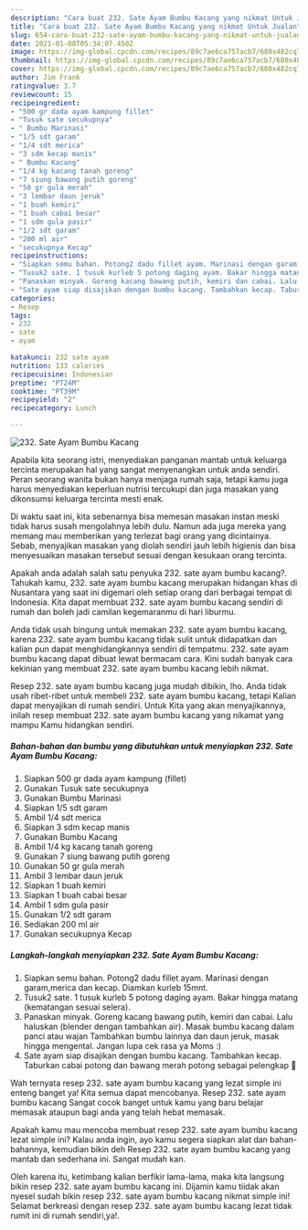 ```yaml
---
description: "Cara buat 232. Sate Ayam Bumbu Kacang yang nikmat Untuk Jualan"
title: "Cara buat 232. Sate Ayam Bumbu Kacang yang nikmat Untuk Jualan"
slug: 654-cara-buat-232-sate-ayam-bumbu-kacang-yang-nikmat-untuk-jualan
date: 2021-01-08T05:34:07.450Z
image: https://img-global.cpcdn.com/recipes/89c7ae6ca757acb7/680x482cq70/232-sate-ayam-bumbu-kacang-foto-resep-utama.jpg
thumbnail: https://img-global.cpcdn.com/recipes/89c7ae6ca757acb7/680x482cq70/232-sate-ayam-bumbu-kacang-foto-resep-utama.jpg
cover: https://img-global.cpcdn.com/recipes/89c7ae6ca757acb7/680x482cq70/232-sate-ayam-bumbu-kacang-foto-resep-utama.jpg
author: Jim Frank
ratingvalue: 3.7
reviewcount: 15
recipeingredient:
- "500 gr dada ayam kampung fillet"
- "Tusuk sate secukupnya"
- " Bumbu Marinasi"
- "1/5 sdt garam"
- "1/4 sdt merica"
- "3 sdm kecap manis"
- " Bumbu Kacang"
- "1/4 kg kacang tanah goreng"
- "7 siung bawang putih goreng"
- "50 gr gula merah"
- "3 lembar daun jeruk"
- "1 buah kemiri"
- "1 buah cabai besar"
- "1 sdm gula pasir"
- "1/2 sdt garam"
- "200 ml air"
- "secukupnya Kecap"
recipeinstructions:
- "Siapkan semu bahan. Potong2 dadu fillet ayam. Marinasi dengan garam,merica dan kecap. Diamkan kurleb 15mnt."
- "Tusuk2 sate. 1 tusuk kurleb 5 potong daging ayam. Bakar hingga matang (kematangan sesuai selera)."
- "Panaskan minyak. Goreng kacang bawang putih, kemiri dan cabai. Lalu haluskan (blender dengan tambahkan air). Masak bumbu kacang dalam panci atau wajan Tambahkan bumbu lainnya dan daun jeruk, masak hingga mengental. Jangan lupa cek rasa ya Moms :)"
- "Sate ayam siap disajikan dengan bumbu kacang. Tambahkan kecap. Taburkan cabai potong dan bawang merah potong sebagai pelengkap 🥰"
categories:
- Resep
tags:
- 232
- sate
- ayam

katakunci: 232 sate ayam 
nutrition: 133 calories
recipecuisine: Indonesian
preptime: "PT24M"
cooktime: "PT39M"
recipeyield: "2"
recipecategory: Lunch

---
```



![232. Sate Ayam Bumbu Kacang](https://img-global.cpcdn.com/recipes/89c7ae6ca757acb7/680x482cq70/232-sate-ayam-bumbu-kacang-foto-resep-utama.jpg)

Apabila kita seorang istri, menyediakan panganan mantab untuk keluarga tercinta merupakan hal yang sangat menyenangkan untuk anda sendiri. Peran seorang  wanita bukan hanya menjaga rumah saja, tetapi kamu juga harus menyediakan keperluan nutrisi tercukupi dan juga masakan yang dikonsumsi keluarga tercinta mesti enak.

Di waktu  saat ini, kita sebenarnya bisa memesan masakan instan meski tidak harus susah mengolahnya lebih dulu. Namun ada juga mereka yang memang mau memberikan yang terlezat bagi orang yang dicintainya. Sebab, menyajikan masakan yang diolah sendiri jauh lebih higienis dan bisa menyesuaikan masakan tersebut sesuai dengan kesukaan orang tercinta. 



Apakah anda adalah salah satu penyuka 232. sate ayam bumbu kacang?. Tahukah kamu, 232. sate ayam bumbu kacang merupakan hidangan khas di Nusantara yang saat ini digemari oleh setiap orang dari berbagai tempat di Indonesia. Kita dapat membuat 232. sate ayam bumbu kacang sendiri di rumah dan boleh jadi camilan kegemaranmu di hari liburmu.

Anda tidak usah bingung untuk memakan 232. sate ayam bumbu kacang, karena 232. sate ayam bumbu kacang tidak sulit untuk didapatkan dan kalian pun dapat menghidangkannya sendiri di tempatmu. 232. sate ayam bumbu kacang dapat dibuat lewat bermacam cara. Kini sudah banyak cara kekinian yang membuat 232. sate ayam bumbu kacang lebih nikmat.

Resep 232. sate ayam bumbu kacang juga mudah dibikin, lho. Anda tidak usah ribet-ribet untuk membeli 232. sate ayam bumbu kacang, tetapi Kalian dapat menyajikan di rumah sendiri. Untuk Kita yang akan menyajikannya, inilah resep membuat 232. sate ayam bumbu kacang yang nikamat yang mampu Kamu hidangkan sendiri.

<!--inarticleads1-->

##### Bahan-bahan dan bumbu yang dibutuhkan untuk menyiapkan 232. Sate Ayam Bumbu Kacang:

1. Siapkan 500 gr dada ayam kampung (fillet)
1. Gunakan Tusuk sate secukupnya
1. Gunakan  Bumbu Marinasi
1. Siapkan 1/5 sdt garam
1. Ambil 1/4 sdt merica
1. Siapkan 3 sdm kecap manis
1. Gunakan  Bumbu Kacang
1. Ambil 1/4 kg kacang tanah goreng
1. Gunakan 7 siung bawang putih goreng
1. Gunakan 50 gr gula merah
1. Ambil 3 lembar daun jeruk
1. Siapkan 1 buah kemiri
1. Siapkan 1 buah cabai besar
1. Ambil 1 sdm gula pasir
1. Gunakan 1/2 sdt garam
1. Sediakan 200 ml air
1. Gunakan secukupnya Kecap




<!--inarticleads2-->

##### Langkah-langkah menyiapkan 232. Sate Ayam Bumbu Kacang:

1. Siapkan semu bahan. Potong2 dadu fillet ayam. Marinasi dengan garam,merica dan kecap. Diamkan kurleb 15mnt.
1. Tusuk2 sate. 1 tusuk kurleb 5 potong daging ayam. Bakar hingga matang (kematangan sesuai selera).
1. Panaskan minyak. Goreng kacang bawang putih, kemiri dan cabai. Lalu haluskan (blender dengan tambahkan air). Masak bumbu kacang dalam panci atau wajan Tambahkan bumbu lainnya dan daun jeruk, masak hingga mengental. Jangan lupa cek rasa ya Moms :)
1. Sate ayam siap disajikan dengan bumbu kacang. Tambahkan kecap. Taburkan cabai potong dan bawang merah potong sebagai pelengkap 🥰




Wah ternyata resep 232. sate ayam bumbu kacang yang lezat simple ini enteng banget ya! Kita semua dapat mencobanya. Resep 232. sate ayam bumbu kacang Sangat cocok banget untuk kamu yang baru belajar memasak ataupun bagi anda yang telah hebat memasak.

Apakah kamu mau mencoba membuat resep 232. sate ayam bumbu kacang lezat simple ini? Kalau anda ingin, ayo kamu segera siapkan alat dan bahan-bahannya, kemudian bikin deh Resep 232. sate ayam bumbu kacang yang mantab dan sederhana ini. Sangat mudah kan. 

Oleh karena itu, ketimbang kalian berfikir lama-lama, maka kita langsung bikin resep 232. sate ayam bumbu kacang ini. Dijamin kamu tiidak akan nyesel sudah bikin resep 232. sate ayam bumbu kacang nikmat simple ini! Selamat berkreasi dengan resep 232. sate ayam bumbu kacang lezat tidak rumit ini di rumah sendiri,ya!.


